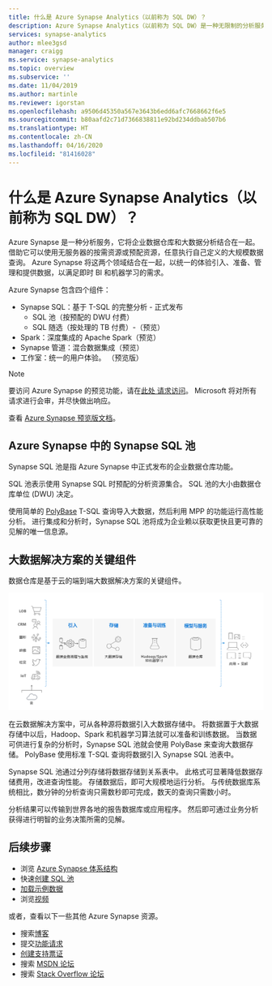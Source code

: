 ```yaml
---
title: 什么是 Azure Synapse Analytics（以前称为 SQL DW）？
description: Azure Synapse Analytics（以前称为 SQL DW）是一种无限制的分析服务，它将企业数据仓库和大数据分析结合在一起。
services: synapse-analytics
author: mlee3gsd
manager: craigg
ms.service: synapse-analytics
ms.topic: overview
ms.subservice: ''
ms.date: 11/04/2019
ms.author: martinle
ms.reviewer: igorstan
ms.openlocfilehash: a9506d45350a567e3643b6edd6afc7668662f6e5
ms.sourcegitcommit: b80aafd2c71d7366838811e92bd234ddbab507b6
ms.translationtype: HT
ms.contentlocale: zh-CN
ms.lasthandoff: 04/16/2020
ms.locfileid: "81416028"
---
```

# <a name="what-is-azure-synapse-analytics-formerly-sql-dw"></a>什么是 Azure Synapse Analytics（以前称为 SQL DW）？

Azure Synapse 是一种分析服务，它将企业数据仓库和大数据分析结合在一起。 借助它可以使用无服务器的按需资源或预配资源，任意执行自己定义的大规模数据查询。 Azure Synapse 将这两个领域结合在一起，以统一的体验引入、准备、管理和提供数据，以满足即时 BI 和机器学习的需求。

Azure Synapse 包含四个组件：

- Synapse SQL：基于 T-SQL 的完整分析 - 正式发布
  - SQL 池（按预配的 DWU 付费）
  - SQL 随选（按处理的 TB 付费）-（预览）
- Spark：深度集成的 Apache Spark（预览）
- Synapse 管道：混合数据集成（预览）
- 工作室：统一的用户体验。  （预览版）

> [!NOTE]
> 要访问 Azure Synapse 的预览功能，请在[此处 请求访问](https://aka.ms/synapsepreview)。 Microsoft 将对所有请求进行会审，并尽快做出响应。
>
> 查看 [Azure Synapse 预览版文档](../overview-what-is.md)。

## <a name="synapse-sql-pool-in-azure-synapse"></a>Azure Synapse 中的 Synapse SQL 池

Synapse SQL 池是指 Azure Synapse 中正式发布的企业数据仓库功能。

SQL 池表示使用 Synapse SQL 时预配的分析资源集合。 SQL 池的大小由数据仓库单位 (DWU) 决定。

使用简单的 [PolyBase](/sql/relational-databases/polybase/polybase-guide?toc=/azure/synapse-analytics/sql-data-warehouse/toc.json&bc=/azure/synapse-analytics/sql-data-warehouse/breadcrumb/toc.json&view=azure-sqldw-latest) T-SQL 查询导入大数据，然后利用 MPP 的功能运行高性能分析。 进行集成和分析时，Synapse SQL 池将成为企业赖以获取更快且更可靠的见解的唯一信息源。  

## <a name="key-component-of-a-big-data-solution"></a>大数据解决方案的关键组件

数据仓库是基于云的端到端大数据解决方案的关键组件。

![数据仓库解决方案](./media/sql-data-warehouse-overview-what-is/data-warehouse-solution.png)

在云数据解决方案中，可从各种源将数据引入大数据存储中。 将数据置于大数据存储中以后，Hadoop、Spark 和机器学习算法就可以准备和训练数据。 当数据可供进行复杂的分析时，Synapse SQL 池就会使用 PolyBase 来查询大数据存储。 PolyBase 使用标准 T-SQL 查询将数据引入 Synapse SQL 池表中。

Synapse SQL 池通过分列存储将数据存储到关系表中。 此格式可显著降低数据存储费用，改进查询性能。 存储数据后，即可大规模地运行分析。 与传统数据库系统相比，数分钟的分析查询只需数秒即可完成，数天的查询只需数小时。

分析结果可以传输到世界各地的报告数据库或应用程序。 然后即可通过业务分析获得进行明智的业务决策所需的见解。

## <a name="next-steps"></a>后续步骤

- 浏览 [Azure Synapse 体系结构](massively-parallel-processing-mpp-architecture.md)
- 快速[创建 SQL 池](create-data-warehouse-portal.md)
- [加载示例数据](load-data-from-azure-blob-storage-using-polybase.md)
- 浏览[视频](https://azure.microsoft.com/documentation/videos/index/?services=sql-data-warehouse)

或者，查看以下一些其他 Azure Synapse 资源。

- 搜索[博客](https://azure.microsoft.com/blog/tag/azure-sql-data-warehouse/)
- 提交[功能请求](https://feedback.azure.com/forums/307516-sql-data-warehouse)
- [创建支持票证](sql-data-warehouse-get-started-create-support-ticket.md)
- 搜索 [MSDN 论坛](https://social.msdn.microsoft.com/Forums/azure/home?forum=AzureSQLDataWarehouse)
- 搜索 [Stack Overflow 论坛](https://stackoverflow.com/questions/tagged/azure-sqldw)
